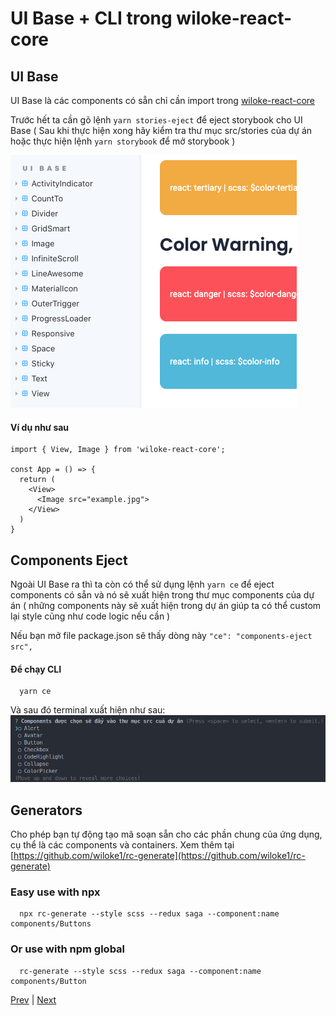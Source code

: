 [1]: ./start.md
[3]: ./files.md

<!-- contend -->

# UI Base + CLI trong wiloke-react-core

## UI Base

UI Base là các components có sẵn chỉ cần import trong [wiloke-react-core](https://www.npmjs.com/package/wiloke-react-core)

Trước hết ta cần gõ lệnh `yarn stories-eject` để eject storybook cho UI Base ( Sau khi thực hiện xong hãy kiểm tra thư mục src/stories của dự án hoặc thực hiện lệnh `yarn storybook` để mở storybook )

![alt ảnh các component base trên storybook](../img/1.png)

#### Ví dụ như sau

```tsx
import { View, Image } from 'wiloke-react-core';

const App = () => {
  return (
    <View>
      <Image src="example.jpg">
    </View>
  )
}
```

## Components Eject

Ngoài UI Base ra thì ta còn có thể sử dụng lệnh `yarn ce` để eject components có sẵn và nó sẽ xuất hiện trong thư mục components của dự án ( những components này sẽ xuất hiện trong dự án giúp ta có thể custom lại style cũng như code logic nếu cần )

Nếu bạn mở file package.json sẽ thấy dòng này `"ce": "components-eject src",`

#### Để chạy CLI

```shell
  yarn ce
```

Và sau đó terminal xuất hiện như sau:
![alt ảnh sau khi chay yarn ce](../img/2.png)

## Generators

Cho phép bạn tự động tạo mã soạn sẵn cho các phần chung của ứng dụng, cụ thể là các components và containers. Xem thêm tại [https://github.com/wiloke1/rc-generate](https://github.com/wiloke1/rc-generate)

### Easy use with npx

```Shell
  npx rc-generate --style scss --redux saga --component:name components/Buttons
```

### Or use with npm global

```Shell
  rc-generate --style scss --redux saga --component:name components/Button
```

<!-- end of contend -->

[Prev][1] | [Next][3]
